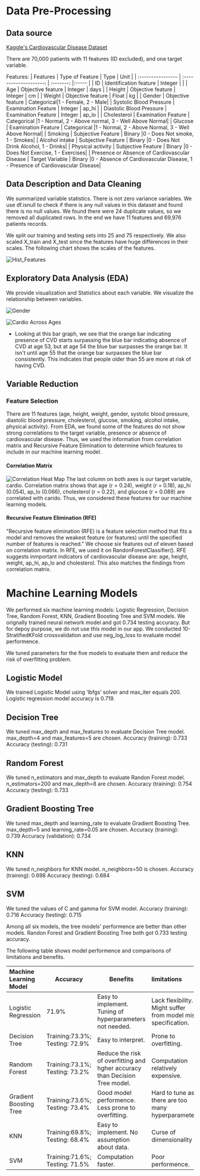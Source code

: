 # Data Pre-Processing

## Data source

[Kaggle's Cardiovascular Disease Dataset](https://www.kaggle.com/sulianova/cardiovascular-disease-dataset/notebooks)

There are 70,000 patients with 11 features (ID excluded), and one target variable.

Features:
| Features                  | Type of Feature        |   Type    | Unit  |
| :----------------         | :--------------------: | :-------: |:----- |
| ID                        | Identification feature | Integer   |       |
| Age                       | Objective feature      | Integer   |  days |
| Height                    | Objective feature      | Integer   |  cm   |
| Weight                    | Objective feature      | Float     |  kg   |
| Gender                    | Objective feature      | Categorical|1 - Female, 2 - Male|
| Systolic Blood Pressure   | Examination Feature    | Integer   | ap_hi |
| Diastolic Blood Pressure  | Examination Feature    | Integer   | ap_lo |
| Cholesterol               | Examination Feature    | Categorical |1 - Normal, 2 - Above normal, 3 - Well Above Normal|
| Glucose                   | Examination Feature    | Categorical |1 - Normal, 2 - Above Normal, 3 - Well Above Normal|
| Smoking                   | Subjective Feature     | Binary |0 - Does Not smoke, 1 - Smokes|
| Alcohol intake            | Subjective Feature     | Binary |0 - Does Not Drink Alcohol, 1 - Drinks| 
| Physical activity         | Subjective Feature     | Binary |0 - Does Not Exercise, 1 - Exercises|
| Presence or Absence of Cardiovascular Disease | Target Variable | Binary |0 - Absence of Cardiovascular Disease, 1 - Presence of Cardiovascular Disease|


## Data Description and Data Cleaning

We summarized variable statistics. There is not zero variance variables.
We use df.isnull to check if there is any null values in this dataset and found there is no null values.
We found there were 24 duplicate values, so we removed all duplicated rows. 
In the end we have 11 features and 69,976 patients records.

We split our training and testing sets into 25 and 75 respectively. 
We also scaled X_train and X_test since the features have huge differences in their scales.
The following chart shows the scales of the features.

![Hist_Features](https://github.com/adamskel78/SHAX_group_project/blob/shannon/Data_Visuals/His_feature.png)


## Exploratory Data Analysis (EDA)
We provide visualization and Statistics about each variable.
We visualize the relationship between variables.

![Gender](https://github.com/adamskel78/SHAX_group_project/blob/shannon/Data_Visuals/Gender_.png)

![Cardio Across Ages](https://github.com/adamskel78/SHAX_group_project/blob/shannon/Data_Visuals/Card_Across_Ages.png)
- Looking at this bar graph, we see that the orange bar indicating presence of CVD starts surpassing the blue bar indicating absence of CVD at age 53, but at age 54 the blue bar surpasses the orange bar. It isn't until age 55 that the orange bar surpasses the blue bar consistently. This indicates that people older than 55 are more at risk of having CVD.

## Variable Reduction

### Feature Selection
There are 11 features (age, height, weight, gender, systolic blood pressure, diastolic blood pressure, cholesterol, glucose, smoking, alcohol intake, physical activity). 
From EDA, we found some of the features do not show strong correlations to the target variable, presence or absence of cardiovascular disease.
Thus, we used the information from correlation matrix and Recursive Feature Elimination to determine which features to include in our machine learning model.

#### Correlation Matrix
![Correlation Heat Map]()
The last column on both axes is our target variable, cardio. 
Correlation matrix shows that age (r = 0.24), weight (r = 0.18), ap_hi (0.054), ap_lo (0.066), cholesterol (r = 0.22), and glucose (r = 0.089) are correlated with carido. 
Thus, we considered these features for our machine learning models.

#### Recursive Feature Elimination (RFE)
"Recursive feature elimination (RFE) is a feature selection method that fits a model and removes the weakest feature (or features) until the specified number of features is reached." 
We choose six features out of eleven based on correlation matrix. 
In RFE, we used it on RandonForestClassifier(). RFE suggests inmportant indicators of cardiovascular disease are: age, height, weight, ap_hi, ap_lo and cholesterol. This also matches the findings from correlation matrix.


# Machine Learning Models

We performed six machine learning models: Logistic Regression, Decision Tree, Random Forest, KNN, Gradient Boosting Tree and SVM models.
We orignally trained neural network model and got 0.734 testing accuracy. But for depoy purpose, we do not use this model in our app.
We conducted 10-StratifiedKFold crossvalidation and use neg_log_loss to evaluate model performence.

We tuned parameters for the five models to evaluate them and reduce the risk of overfitting problem.
## Logistic Model
We trained Logistic Model using ‘lbfgs’ solver and max_iter equals 200. 
Logistic regression model accuracy is 0.719.

## Decision Tree
We tuned max_depth and max_features to evaluate Decision Tree model. 
max_depth=4 and max_features=5 are chosen.
Accuracy (training): 0.733
Accuracy (testing): 0.731

## Random Forest
We tuned n_estimators and max_depth to evaluate Randon Forest model.
n_estimators=200 and max_depth=8 are chosen.
Accuracy (training): 0.754
Accuracy (testing): 0.733 

## Gradient Boosting Tree
We tuned max_depth and learning_rate to evaluate Gradient Boosting Tree.
max_depth=5 and learning_rate=0.05 are chosen.
Accuracy (training): 0.739
Accuracy (validation): 0.734

## KNN
We tuned n_neighbors for KNN model.
n_neighbors=50 is chosen.
Accuracy (training): 0.698
Accuracy (testing): 0.684

## SVM
We tuned the values of C and gamma for SVM model.
Accuracy (training): 0.716
Accuracy (testing): 0.715

Among all six models, the tree models' performence are better than other models.
Randon Forest and Gradient Boosting Tree both got 0.733 testing accuracy. 

The following table shows model performence and comparisons of limitations and benefits.

| Machine Learning Model   | Accuracy                        | Benefits                                                                   | limitations                                                     |
| :------------------------| --------------------------------| ---------------------------------------------------------------------------| :---------------------------------------------------------------|
| Logistic Regression      | 71.9%                           | Easy to implement. Tuning of hyperparameters not needed.                   | Lack flexibility. Might suffer from model mis-specification.    |
| Decision Tree            | Training:73.3%; Testing: 72.9%  | Easy to interpret.                                                         | Prone to overfitting.                                           |
| Random Forest            | Training:73.1%; Testing: 73.2%  | Reduce the risk of overfitting and hgher accuracy than Decision Tree model.| Computation relatively expensive.                               |
| Gradient Boosting Tree   | Training:73.6%; Testing: 73.4%  | Good model performence. Less prone to overfitting.                         | Hard to tune as there are too many hyperparameters              |
| KNN                      | Training:69.8%; Testing: 68.4%  | Easy to implement. No assumption about data.                               | Curse of dimensionality                                         |
| SVM                      | Training:71.6%; Testing: 71.5%  | Computation faster.                                                        | Poor performence.                                              |

